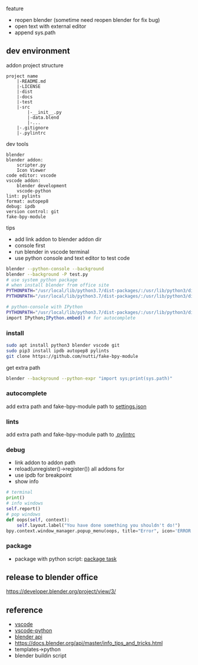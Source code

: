 feature
- reopen blender (sometime need reopen blender for fix bug) 
- open text with external editor
- append sys.path


## dev environment
addon project structure
```
project name
    |-README.md
    |-LICENSE
    |-dist
    |-docs
    |-test
    |-src
        |-__init__.py
        |-data.blend
        |-...
    |-.gitignore
    |-.pylintrc
```
dev tools
```
blender
blender addon:
    scripter.py
    Icon Viewer
code editor: vscode 
vscode addon:
    blender development
    vscode-python
lint: pylints
format: autopep8
debug: ipdb
version control: git
fake-bpy-module
```

tips
- add link addon to blender addon dir
- console first
- run blender in vscode terminal
- use python console and text editor to test code
```sh
blender --python-console --background
blender --background -P test.py
# use system python package
# when install blender from office site
PYTHONPATH="/usr/local/lib/python3.7/dist-packages/:/usr/lib/python3/dist-packages" ./blender ... 
PYTHONPATH="/usr/local/lib/python3.7/dist-packages/:/usr/lib/python3/dist-packages" ./blender --python-console

# python-console with IPython
PYTHONPATH="/usr/local/lib/python3.7/dist-packages/:/usr/lib/python3/dist-packages" ./blender --python-console --background
import IPython;IPython.embed() # for autocomplete
```

### install
```sh
sudo apt install python3 blender vscode git
sudo pip3 install ipdb autopep8 pylints
git clone https://github.com/nutti/fake-bpy-module
```

get extra path
```sh
blender --background --python-expr "import sys;print(sys.path)"
```

### autocomplete 
add extra path and fake-bpy-module path to [settings.json](.vscode/settings.json)  

### lints
add extra path and fake-bpy-module path to
[.pylintrc](.pylintrc)  

### debug
- link addon to addon path 
- reload(unregister()->register()) all addons for
- use ipdb for breakpoint
- show info
```py
# terminal
print() 
# info windows
self.report() 
# pop windows
def oops(self, context):
    self.layout.label("You have done something you shouldn't do!")
bpy.context.window_manager.popup_menu(oops, title="Error", icon='ERROR')
```



### package
- package with python script: [package task](./task.py)

## release to blender office
https://developer.blender.org/project/view/3/


## reference
- [vscode](https://code.visualstudio.com/)
- [vscode-python](https://github.com/DonJayamanne/pythonVSCode)
- [blender api](https://docs.blender.org/api/master/index.html)
- https://docs.blender.org/api/master/info_tips_and_tricks.html
- templates->python
- blender buildin script